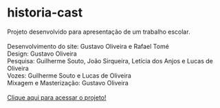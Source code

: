 # historia-cast
Projeto desenvolvido para apresentação de um trabalho escolar.<br><br>
Desenvolvimento do site: Gustavo Oliveira e Rafael Tomé <br>
Design: Gustavo Oliveira <br>
Pesquisa: Guilherme Souto, João Sirqueira, Letícia dos Anjos e Lucas de Oliveira <br> 
Vozes: Guilherme Souto e Lucas de Oliveira <br>
Mixagem e Masterização: Gustavo Oliveira <br><br>
[Clique aqui para acessar o projeto!](https://gustavoo011.github.io/historia-cast/)
